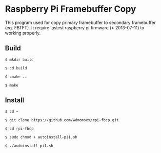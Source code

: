 Raspberry Pi Framebuffer Copy
=============================
This program used for copy primary framebuffer to secondary framebuffer (eg. FBTFT). It require lastest raspberry pi firmware (> 2013-07-11) to working properly.

Build
-----

    $ mkdir build
    
    $ cd build
    
    $ cmake ..
    
    $ make 

Install
-----

    $ cd ~
    
    $ git clone https://github.com/wdmomoxx/rpi-fbcp.git
    
    $ cd rpi-fbcp
    
    $ sudo chmod + autoinstall-pi1.sh
        
    $ ./audoinstall-pi1.sh
